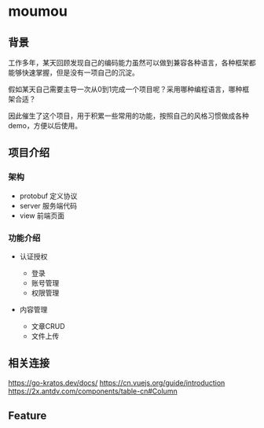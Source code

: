 # moumou

## 背景
工作多年，某天回顾发现自己的编码能力虽然可以做到兼容各种语言，各种框架都能够快速掌握，但是没有一项自己的沉淀。

假如某天自己需要主导一次从0到1完成一个项目呢？采用哪种编程语言，哪种框架合适？

因此催生了这个项目，用于积累一些常用的功能，按照自己的风格习惯做成各种demo，方便以后使用。



## 项目介绍
### 架构
* protobuf 定义协议
* server 服务端代码
* view 前端页面


### 功能介绍
* 认证授权
  * 登录
  * 账号管理
  * 权限管理

* 内容管理
  * 文章CRUD
  * 文件上传

## 相关连接
https://go-kratos.dev/docs/
https://cn.vuejs.org/guide/introduction
https://2x.antdv.com/components/table-cn#Column

## Feature
